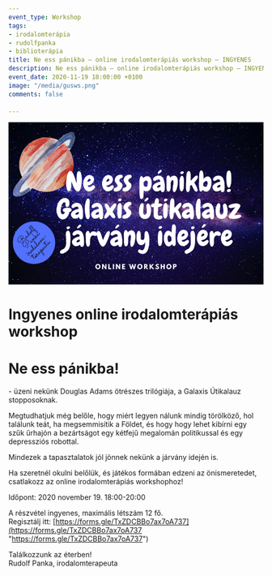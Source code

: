```yaml
---
event_type: Workshop
tags:
- irodalomterápia
- rudolfpanka
- biblioterápia
title: Ne ess pánikba – online irodalomterápiás workshop – INGYENES
description: Ne ess pánikba – online irodalomterápiás workshop – INGYENES
event_date: 2020-11-19 18:00:00 +0100
image: "/media/gusws.png"
comments: false

---
```

![](/media/gusws.png)

# Ingyenes online irodalomterápiás workshop

# Ne ess pánikba!

\- üzeni nekünk Douglas Adams ötrészes trilógiája, a Galaxis Útikalauz stopposoknak.

Megtudhatjuk még belőle, hogy miért legyen nálunk mindig törölköző, hol találunk teát, ha megsemmisítik a Földet, és hogy hogy lehet kibírni egy szűk űrhajón a bezártságot egy kétfejű megalomán politikussal és egy depressziós robottal.

Mindezek a tapasztalatok jól jönnek nekünk a járvány idején is.

Ha szeretnél okulni belőlük, és játékos formában edzeni az önismeretedet, csatlakozz az online irodalomterápiás workshophoz!

Időpont: 2020 november 19. 18:00-20:00

A részvétel ingyenes, maximális létszám 12 fő.  
Regisztálj itt: [https://forms.gle/TxZDCBBo7ax7oA737](https://forms.gle/TxZDCBBo7ax7oA737 "https://forms.gle/TxZDCBBo7ax7oA737")

Találkozzunk az éterben!  
Rudolf Panka, irodalomterapeuta